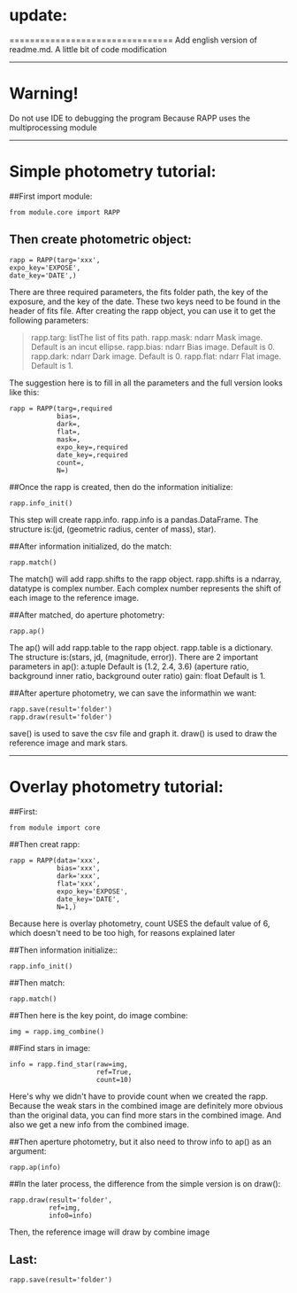 # update:
================================
Add english version of readme.md.
A little bit of code modification
********************************
# Warning!
Do not use IDE to debugging the program
Because RAPP uses the multiprocessing module
********************************
# Simple photometry tutorial:
##First import module:

    from module.core import RAPP

## Then create photometric object:

    rapp = RAPP(targ='xxx',
    expo_key='EXPOSE',
    date_key='DATE',)

There are three required parameters, the fits folder path, the key of the exposure, and the key of the date. These two keys need to be found in the header of fits file. After creating the rapp object, you can use it to get the following parameters:

>rapp.targ: listThe list of fits path.
>rapp.mask: ndarr Mask image. Default is an incut ellipse.
>rapp.bias: ndarr Bias image. Default is 0.
>rapp.dark: ndarr Dark image. Default is 0.
>rapp.flat: ndarr Flat image. Default is 1.

The suggestion here is to fill in all the parameters and the full version looks like this:

    rapp = RAPP(targ=,required
                bias=,
                dark=,
                flat=,
                mask=,
                expo_key=,required
                date_key=,required
                count=,
                N=)

##Once the rapp is created, then do the information initialize:

    rapp.info_init()

This step will create rapp.info. rapp.info is a pandas.DataFrame. The structure is:(jd, (geometric radius, center of mass), star).

##After information initialized, do the match:

    rapp.match()

The match() will add rapp.shifts to the rapp object. rapp.shifts is a ndarray, datatype is complex number. Each complex number represents the shift of each image to the reference image.

##After matched, do aperture photometry:

    rapp.ap()

The ap() will add rapp.table to the rapp object. rapp.table is a dictionary. The structure is:(stars, jd, (magnitude, error)).
There are 2 important parameters in ap():
a:tuple Default is (1.2, 2.4, 3.6) (aperture ratio, background inner ratio, background outer ratio)
gain: float Default is 1.

##After aperture photometry, we can save the informathin we want:

    rapp.save(result='folder')
    rapp.draw(result='folder')

save() is used to save the csv file and graph it. draw() is used to draw the reference image and mark stars.
********************************
# Overlay photometry tutorial:
##First:

    from module import core

##Then creat rapp:

    rapp = RAPP(data='xxx',
                bias='xxx',
                dark='xxx',
                flat='xxx',
                expo_key='EXPOSE',
                date_key='DATE',
                N=1,)

Because here is overlay photometry, count USES the default value of 6, which doesn't need to be too high, for reasons explained later

##Then information initialize::

    rapp.info_init()

##Then match:

    rapp.match()

##Then here is the key point, do image combine:

    img = rapp.img_combine()

##Find stars in image:

    info = rapp.find_star(raw=img,
                          ref=True,
                          count=10)

Here's why we didn't have to provide count when we created the rapp. Because the weak stars in the combined image are definitely more obvious than the original data, you can find more stars in the combined image. And also we get a new info from the combined image.

##Then aperture photometry, but it also need to throw info to ap() as an argument:

    rapp.ap(info)

##In the later process, the difference from the simple version is on draw():

    rapp.draw(result='folder',
              ref=img,
              info0=info)

Then, the reference image will draw by combine image

## Last:

    rapp.save(result='folder')
